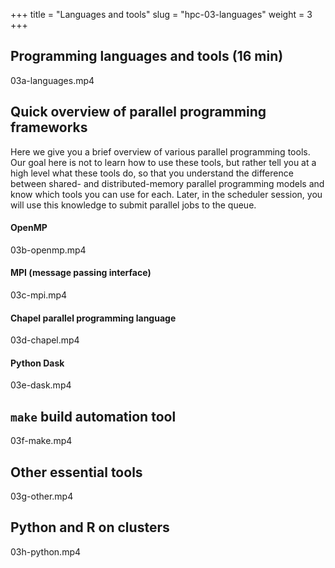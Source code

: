 +++
title = "Languages and tools"
slug = "hpc-03-languages"
weight = 3
+++

## Programming languages and tools (16 min)

03a-languages.mp4

## Quick overview of parallel programming frameworks

Here we give you a brief overview of various parallel programming tools. Our goal here is not to learn
how to use these tools, but rather tell you at a high level what these tools do, so that you understand
the difference between shared- and distributed-memory parallel programming models and know which tools
you can use for each. Later, in the scheduler session, you will use this knowledge to submit parallel
jobs to the queue.

#### OpenMP

03b-openmp.mp4

#### MPI (message passing interface)

03c-mpi.mp4

#### Chapel parallel programming language

03d-chapel.mp4

#### Python Dask

03e-dask.mp4

## `make` build automation tool

03f-make.mp4

## Other essential tools

03g-other.mp4

## Python and R on clusters

03h-python.mp4
